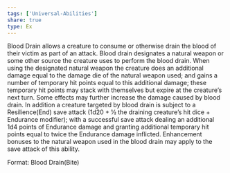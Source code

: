 ```yaml
---
tags: ['Universal-Abilities']
share: true
type: Ex
---
```

Blood Drain allows a creature to consume or otherwise drain the blood of their victim as part of an attack. Blood drain designates a natural weapon or some other source the creature uses to perform the blood drain. When using the designated natural weapon the creature does an additional damage equal to the damage die of the natural weapon used; and gains a number of temporary hit points equal to this additional damage; these temporary hit points may stack with themselves but expire at the creature’s next turn. Some effects may further increase the damage caused by blood drain. In addition a creature targeted by blood drain is subject to a Resilience(End) save attack (1d20 + ½ the draining creature’s hit dice + Endurance modifier); with a successful save attack dealing an additional 1d4 points of Endurance damage and granting additional temporary hit points equal to twice the Endurance damage inflicted. Enhancement bonuses to the natural weapon used in the blood drain may apply to the save attack of this ability.

Format: Blood Drain(Bite)
